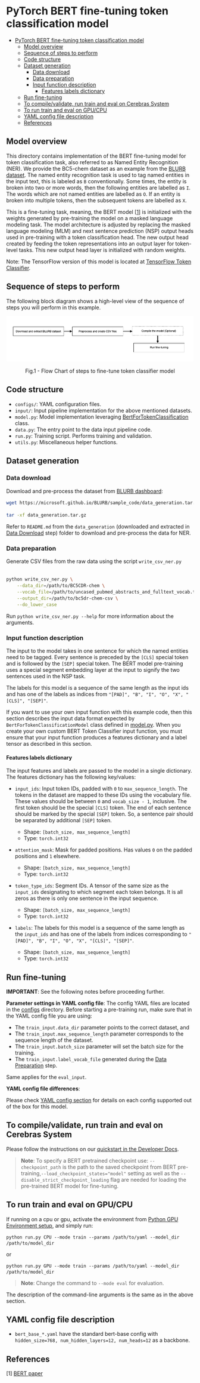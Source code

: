 # PyTorch BERT fine-tuning token classification model

- [PyTorch BERT fine-tuning token classification model](#pytorch-bert-fine-tuning-token-classification-model)
  - [Model overview](#model-overview)
  - [Sequence of steps to perform](#sequence-of-steps-to-perform)
  - [Code structure](#code-structure)
  - [Dataset generation](#dataset-generation)
    - [Data download](#data-download)
    - [Data preparation](#data-preparation)
    - [Input function description](#input-function-description)
      - [Features labels dictionary](#features-labels-dictionary)
  - [Run fine-tuning](#run-fine-tuning)
  - [To compile/validate, run train and eval on Cerebras System](#to-compilevalidate-run-train-and-eval-on-cerebras-system)
  - [To run train and eval on GPU/CPU](#to-run-train-and-eval-on-gpucpu)
  - [YAML config file description](#yaml-config-file-description)
  - [References](#references)

## Model overview

This directory contains implementation of the BERT fine-tuning model for token classification task, also referred to as Named Entity Recognition (NER). We provide the BC5-chem dataset as an example from the [BLURB dataset](https://microsoft.github.io/BLURB/tasks.html). The named entity recognition task is used to tag named entities in the input text, this is labeled as `B` conventionally. Some times, the entity is broken into two or more words, then the following entities are labelled as `I`. The words which are not named entities are labelled as `O`. If an entity is broken into multiple tokens, then the subsequent tokens are labelled as `X`.

This is a fine-tuning task, meaning, the BERT model [[1](#references)] is initialized with the weights generated by pre-training the model on a masked language modeling task. The model architecture is adjusted by replacing the masked language modeling (MLM) and next sentence prediction (NSP) output heads used in pre-training with a token classification head. The new output head created by feeding the token representations into an output layer for token-level tasks. This new output head layer is initialized with random weights.

Note: The TensorFlow version of this model is located at [TensorFlow Token Classifier](../../../../tf/bert/fine_tuning/token_classifier/).

## Sequence of steps to perform

The following block diagram shows a high-level view of the sequence of steps you will perform in this example.

<p align = "center">
<img src = ./images/steps-pt-token-classifier.png>
</p>
<p align = "center">
Fig.1 - Flow Chart of steps to fine-tune token classifier model
</p>

## Code structure

- `configs/`: YAML configuration files.
- `input/`: Input pipeline implementation for the above mentioned datasets.
- `model.py`: Model implementation leveraging [BertForTokenClassification](../../bert_model.py) class.
- `data.py`: The entry point to the data input pipeline code.
- `run.py`: Training script. Performs training and validation.
- `utils.py`: Miscellaneous helper functions.

## Dataset generation

### Data download

Download and pre-process the dataset from [BLURB dashboard](https://microsoft.github.io/BLURB/submit.html):

```bash
wget https://microsoft.github.io/BLURB/sample_code/data_generation.tar.gz

tar -xf data_generation.tar.gz
```

Refer to `README.md` from the `data_generation` (downloaded and extracted in [Data Download](#data-download) step) folder to download and pre-process the data for NER.

### Data preparation

Generate CSV files from the raw data using the script `write_csv_ner.py`

```bash

python write_csv_ner.py \
    --data_dir=/path/to/BC5CDR-chem \
    --vocab_file=/path/to/uncased_pubmed_abstracts_and_fulltext_vocab.txt \
    --output_dir=/path/to/bc5dr-chem-csv \
    --do_lower_case
```

Run `python write_csv_ner.py --help` for more information about the arguments.

### Input function description

The input to the model takes in one sentence for which the named entities need to be tagged. Every sentence is preceded by the `[CLS]` special token and is followed by the `[SEP]` special token. The BERT model pre-training uses a special segment embedding layer at the input to signify the two sentences used in the NSP task.

The labels for this model is a sequence of the same length as the input ids and has one of the labels as indices from `"[PAD]", "B", "I", "O", "X", "[CLS]", "[SEP]"`.

If you want to use your own input function with this example code, then this section describes the input data format expected by `BertForTokenClassificationModel` class defined in [model.py](./model.py). When you create your own custom BERT Token Classifier input function, you must ensure that your input function produces a features dictionary and a label tensor as described in this section.

#### Features labels dictionary

The input features and labels are passed to the model in a single dictionary. The features dictionary has the following key/values:

- `input_ids`: Input token IDs, padded with `0` to `max_sequence_length`. The tokens in the dataset are mapped to these IDs using the vocabulary file. These values should be between `0` and `vocab_size - 1`, inclusive. The first token should be the special `[CLS]` token. The end of each sentence should be marked by the special `[SEP]` token. So, a sentence pair should be separated by additional `[SEP]` token.
  - Shape: `[batch_size, max_sequence_length]`
  - Type: `torch.int32`

- `attention_mask`: Mask for padded positions. Has values `0` on the padded positions and `1` elsewhere.
  - Shape: `[batch_size, max_sequence_length]`
  - Type: `torch.int32`

- `token_type_ids`: Segment IDs. A tensor of the same size as the `input_ids` designating to which segment each token belongs. It is all zeros as there is only one sentence in the input sequence.
  - Shape: `[batch_size, max_sequence_length]`
  - Type: `torch.int32`

- `labels`: The labels for this model is a sequence of the same length as the `input_ids` and has one of the labels from indices corresponding to `"[PAD]", "B", "I", "O", "X", "[CLS]", "[SEP]"`.
  - Shape: `[batch_size, max_sequence_length]`
  - Type: `torch.int32`

## Run fine-tuning

**IMPORTANT**: See the following notes before proceeding further.

**Parameter settings in YAML config file**: The config YAML files are located in the [configs](configs/) directory. Before starting a pre-training run, make sure that in the YAML config file you are using:

- The `train_input.data_dir` parameter points to the correct dataset, and
- The `train_input.max_sequence_length` parameter corresponds to the sequence length of the dataset.
- The `train_input.batch_size` parameter will set the batch size for the training.
- The `train_input.label_vocab_file` generated during the [Data Preparation](#data-preparation) step.

Same applies for the `eval_input`.

**YAML config file differences**:

Please check [YAML config section](#yaml-config-file-description) for details on each config supported out of the box for this model.

## To compile/validate, run train and eval on Cerebras System

Please follow the instructions on our [quickstart in the Developer Docs](https://docs.cerebras.net/en/latest/wsc/getting-started/cs-appliance.html).

> **Note**: To specify a BERT pretrained checkpoint use: `--checkpoint_path` is the path to the saved checkpoint from BERT pre-training,`--load_checkpoint_states="model"` setting as well as the `--disable_strict_checkpoint_loading` flag are needed for loading the pre-trained BERT model for fine-tuning.

## To run train and eval on GPU/CPU

If running on a cpu or gpu, activate the environment from [Python GPU Environment setup](../../../../PYTHON-SETUP.md), and simply run:

```
python run.py CPU --mode train --params /path/to/yaml --model_dir /path/to/model_dir
```
or
```
python run.py GPU --mode train --params /path/to/yaml --model_dir /path/to/model_dir
```

> **Note**: Change the command to `--mode eval` for evaluation.


The description of the command-line arguments is the same as in the above section.

## YAML config file description

- `bert_base_*.yaml` have the standard bert-base config with `hidden_size=768, num_hidden_layers=12, num_heads=12` as a backbone.

## References

[1] [BERT paper](https://arxiv.org/abs/1810.04805)
